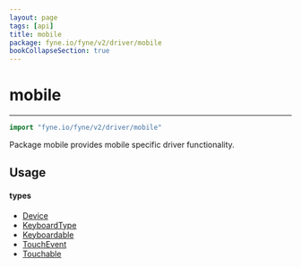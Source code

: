 ```yaml
---
layout: page
tags: [api]
title: mobile
package: fyne.io/fyne/v2/driver/mobile
bookCollapseSection: true
---
```


# mobile
---
```go
import "fyne.io/fyne/v2/driver/mobile"
```

Package mobile provides mobile specific driver functionality.

## Usage

#### types

 * [Device](device.html)
 * [KeyboardType](keyboardtype.html)
 * [Keyboardable](keyboardable.html)
 * [TouchEvent](touchevent.html)
 * [Touchable](touchable.html)
